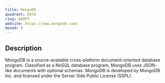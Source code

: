 ```yaml
---
title: MongoDb
quadrant: DATA
ring: ADOPT
website: https://www.mongodb.com/
moved: 0
---
```


## Description

MongoDB is a source-available cross-platform document-oriented database program. Classified as a NoSQL database program, MongoDB uses JSON-like documents with optional schemas. MongoDB is developed by MongoDB Inc. and licensed under the Server Side Public License (SSPL).
